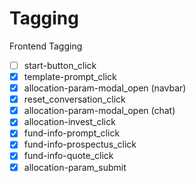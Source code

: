 # Tagging

Frontend Tagging

- [ ] start-button_click
- [x] template-prompt_click
- [x] allocation-param-modal_open (navbar)
- [x] reset_conversation_click
- [x] allocation-param-modal_open (chat)
- [x] allocation-invest_click
- [x] fund-info-prompt_click
- [x] fund-info-prospectus_click
- [x] fund-info-quote_click
- [x] allocation-param_submit
